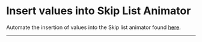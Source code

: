 # Insert values into Skip List Animator

Automate the insertion of values into the Skip list animator found [here](https://cmps-people.ok.ubc.ca/ylucet/DS/SkipList.html).

---
